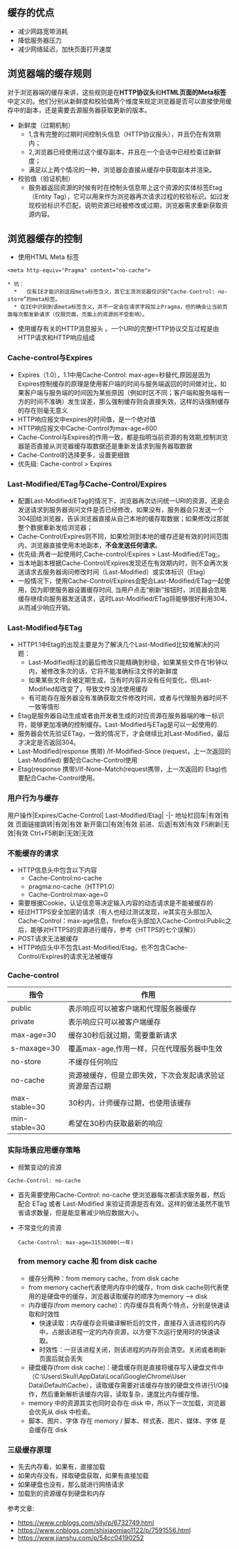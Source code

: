 ##  缓存的优点

* 减少网路宽带消耗
* 降低服务器压力
* 减少网络延迟，加快页面打开速度

##  浏览器端的缓存规则

对于浏览器端的缓存来讲，这些规则是在**HTTP协议头**和**HTML页面的Meta标签**中定义的。他们分别从新鲜度和校验值两个维度来规定浏览器是否可以直接使用缓存中的副本，还是需要去源服务器获取更新的版本。

* 新鲜度（过期机制）
  * 1,含有完整的过期时间控制头信息（HTTP协议报头），并且仍在有效期内；
  * 2,浏览器已经使用过这个缓存副本，并且在一个会话中已经检查过新鲜度；
  * 满足以上两个情况的一种，浏览器会直接从缓存中获取副本并渲染。
* 校验值（验证机制）
  * 服务器返回资源的时候有时在控制头信息带上这个资源的实体标签Etag（Entity Tag），它可以用来作为浏览器再次请求过程的校验标识。如过发现校验标识不匹配，说明资源已经被修改或过期，浏览器需求重新获取资源内容。

##  浏览器缓存的控制
  *  使用HTML Meta 标签
  ```
  <meta http-equiv="Pragma" content="no-cache">  

  ```
    * 坑：
      *   仅有IE才能识别这段meta标签含义，其它主流浏览器仅识别“Cache-Control: no-store”的meta标签。
      * 在IE中识别到该meta标签含义，并不一定会在请求字段加上Pragma，但的确会让当前页面每次都发新请求（仅限页面，页面上的资源则不受影响）。
  
  * 使用缓存有关的HTTP消息报头
  。一个URI的完整HTTP协议交互过程是由HTTP请求和HTTP响应组成

  ###  Cache-control与Expires
  * Expires（1.0），1.1中用Cache-Control: max-age=秒替代,原因是因为Expires控制缓存的原理是使用客户端的时间与服务端返回的时间做对比，如果客户端与服务端的时间因为某些原因（例如时区不同；客户端和服务端有一方的时间不准确）发生误差，那么强制缓存则会直接失效，这样的话强制缓存的存在则毫无意义
  * HTTP响应报文中expires的时间值，是一个绝对值
  * HTTP响应报文中Cache-Control为max-age=600
  * Cache-Control与Expires的作用一致，都是指明当前资源的有效期,控制浏览器是否直接从浏览器缓存取数据还是重新发请求到服务器取数据
  * Cache-Control的选择更多，设置更细致
  * 优先级: Cache-control > Expires

  
  ###  Last-Modified/ETag与Cache-Control/Expires
  * 配置Last-Modified/ETag的情况下，浏览器再次访问统一URI的资源，还是会发送请求到服务器询问文件是否已经修改，如果没有，服务器会只发送一个304回给浏览器，告诉浏览器直接从自己本地的缓存取数据；如果修改过那就整个数据重新发给浏览器；
  * Cache-Control/Expires则不同，如果检测到本地的缓存还是有效的时间范围内，浏览器直接使用本地副本，**不会发送任何请求**。
  * 优先级:两者一起使用时,Cache-control/Expires >  Last-Modified/ETag;。
  * 当本地副本根据Cache-Control/Expires发现还在有效期内时，则不会再次发送请求去服务器询问修改时间（Last-Modified）或实体标识（Etag）
  * 一般情况下，使用Cache-Control/Expires会配合Last-Modified/ETag一起使用，因为即使服务器设置缓存时间, 当用户点击“刷新”按钮时，浏览器会忽略缓存继续向服务器发送请求，这时Last-Modified/ETag将能够很好利用304，从而减少响应开销。

  ### Last-Modified与ETag
  * HTTP1.1中Etag的出现主要是为了解决几个Last-Modified比较难解决的问题：
    * Last-Modified标注的最后修改只能精确到秒级，如果某些文件在1秒钟以内，被修改多次的话，它将不能准确标注文件的新鲜度
    * 如果某些文件会被定期生成，当有时内容并没有任何变化，但Last-Modified却改变了，导致文件没法使用缓存
    * 有可能存在服务器没有准确获取文件修改时间，或者与代理服务器时间不一致等情形
  * Etag是服务器自动生成或者由开发者生成的对应资源在服务器端的唯一标识符，能够更加准确的控制缓存。Last-Modified与ETag是可以一起使用的.
  * 服务器会优先验证ETag，一致的情况下，才会继续比对Last-Modified，最后才决定是否返回304。
  * Last-Modified(response 携带) /If-Modified-Since  (request，上一次返回的Last-Modified) 要配合Cache-Control使用
  * Etag(response 携带)/If-None-Match(request携带，上一次返回的 Etag)也要配合Cache-Control使用。


###  用户行为与缓存

用户操作|Expires/Cache-Control|
Last-Modified/Etag|
-|-
地址栏回车|有效|有效
页面链接跳转|有效|有效
新开窗口|有效|有效
前进、后退|有效|有效
F5刷新|无效|有效
Ctrl+F5刷新|无效|无效

### 不能缓存的请求

* HTTP信息头中包含以下内容
  * Cache-Control:no-cache 
  * pragma:no-cache（HTTP1.0）
  * Cache-Control:max-age=0
* 需要根据Cookie，认证信息等决定输入内容的动态请求是不能被缓存的
* 经过HTTPS安全加密的请求（有人也经过测试发现，ie其实在头部加入Cache-Control：max-age信息，firefox在头部加入Cache-Control:Public之后，能够对HTTPS的资源进行缓存，参考《HTTPS的七个误解》）
*  POST请求无法被缓存
*  HTTP响应头中不包含Last-Modified/Etag，也不包含Cache-Control/Expires的请求无法被缓存

### Cache-control

指令|作用|
-|-|
public|表示响应可以被客户端和代理服务器缓存
private|表示响应只可以被客户端缓存
max-age=30|缓存30秒后就过期，需要重新请求
s-maxage=30|覆盖max-age,作用一样，只在代理服务器中生效
no-store|不缓存任何响应
no-cache|资源被缓存，但是立即失效，下次会发起请求验证资源是否过期
max-stable=30|30秒内，计师缓存过期，也使用该缓存
min-stable=30|希望在30秒内获取最新的响应

### 实际场景应用缓存策略

*  频繁变动的资源
  ```
  Cache-Control: no-cache

  ```
  * 首先需要使用Cache-Control: no-cache 使浏览器每次都请求服务器，然后配合 ETag 或者 Last-Modified 来验证资源是否有效。这样的做法虽然不能节省请求数量，但是能显著减少响应数据大小。
* 不常变化的资源
  ```
  Cache-Control: max-age=31536000(一年)
  ```


  ### from memory cache 和 from disk cache
  * 缓存分两种：from memory cache，from disk cache
  * from memory cache代表使用内存中的缓存，from disk cache则代表使用的是硬盘中的缓存，浏览器读取缓存的顺序为memory –> disk
  * 内存缓存(from memory cache)：内存缓存具有两个特点，分别是快速读取和时效性
    * 快速读取：内存缓存会将编译解析后的文件，直接存入该进程的内存中，占据该进程一定的内存资源，以方便下次运行使用时的快速读取。
    * 时效性：一旦该进程关闭，则该进程的内存则会清空。关闭或者刷新页面后就会丢失
  * 硬盘缓存(from disk cache)：硬盘缓存则是直接将缓存写入硬盘文件中（C:\Users\Skull\AppData\Local\Google\Chrome\User Data\Default\Cache），读取缓存需要对该缓存存放的硬盘文件进行I/O操作，然后重新解析该缓存内容，读取复杂，速度比内存缓存慢。
  * memory 中的资源其实也同时会存在 disk 中，所以下一次加载，浏览器会优先从 disk 中检索。
  * 脚本、图片、字体 存在 memory  / 脚本、样式表、图片、媒体、字体 是会缓存在 disk 

###   三级缓存原理
*  先去内存看，如果有，直接加载
*  如果内存没有，择取硬盘获取，如果有直接加载
*  如果硬盘也没有，那么就进行网络请求
*  加载到的资源缓存到硬盘和内存


参考文章:
* https://www.cnblogs.com/slly/p/6732749.html
* https://www.cnblogs.com/shixiaomiao1122/p/7591556.html
* https://www.jianshu.com/p/54cc04190252